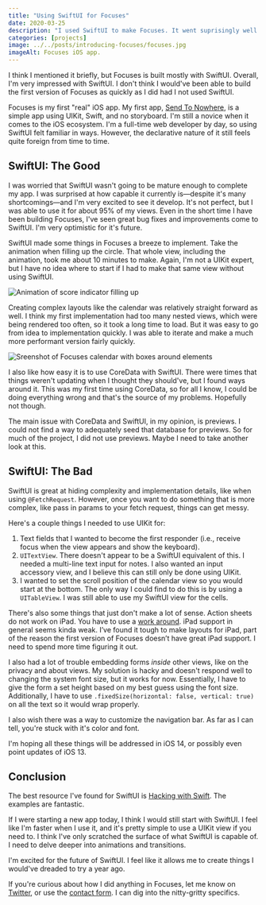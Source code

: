 ```yaml
---
title: "Using SwiftUI for Focuses"
date: 2020-03-25
description: "I used SwiftUI to make Focuses. It went suprisingly well."
categories: [projects]
image: ../../posts/introducing-focuses/focuses.jpg
imageAlt: Focuses iOS app.
---
```


I think I mentioned it briefly, but Focuses is built mostly with SwiftUI. Overall, I'm very impressed with SwiftUI. I don't think I would've been able to build the first version of Focuses as quickly as I did had I not used SwiftUI.

Focuses is my first "real" iOS app. My first app, [Send To Nowhere](https://samwarnick.com/projects/send-to-nowhere), is a simple app using UIKit, Swift, and no storyboard. I'm still a novice when it comes to the iOS ecosystem. I'm a full-time web developer by day, so using SwiftUI felt familiar in ways. However, the declarative nature of it still feels quite foreign from time to time.

## SwiftUI: The Good

I was worried that SwiftUI wasn't going to be mature enough to complete my app. I was surprised at how capable it currently is—despite it's many shortcomings—and I'm very excited to see it develop. It's not perfect, but I was able to use it for about 95% of my views. Even in the short time I have been building Focuses, I've seen great bug fixes and improvements come to SwiftUI. I'm very optimistic for it's future.

SwiftUI made some things in Focuses a breeze to implement. Take the animation when filling up the circle. That whole view, including the animation, took me about 10 minutes to make. Again, I'm not a UIKit expert, but I have no idea where to start if I had to make that same view without using SwiftUI.

![Animation of score indicator filling up](https://res.cloudinary.com/verygoodfm/video/upload/c_fill,g_north,h_500,w_500,e_loop/v1584789978/samwarnick.com/score_indicator.gif)

Creating complex layouts like the calendar was relatively straight forward as well. I think my first implementation had too many nested views, which were being rendered too often, so it took a long time to load. But it was easy to go from idea to implementation quickly. I was able to iterate and make a much more performant version fairly quickly.

![Sreenshot of Focuses calendar with boxes around elements](https://res.cloudinary.com/verygoodfm/image/upload/v1584789837/samwarnick.com/calendar.png)

I also like how easy it is to use CoreData with SwiftUI. There were times that things weren't updating when I thought they should've, but I found ways around it. This was my first time using CoreData, so for all I know, I could be doing everything wrong and that's the source of my problems. Hopefully not though.

The main issue with CoreData and SwiftUI, in my opinion, is previews. I could not find a way to adequately seed that database for previews. So for much of the project, I did not use previews. Maybe I need to take another look at this.

## SwiftUI: The Bad

SwiftUI is great at hiding complexity and implementation details, like when using `@FetchRequest`. However, once you want to do something that is more complex, like pass in params to your fetch request, things can get messy.

Here's a couple things I needed to use UIKit for:

1. Text fields that I wanted to become the first responder (i.e., receive focus when the view appears and show the keyboard).
2. `UITextView`. There doesn't appear to be a SwiftUI equivalent of this. I needed a multi-line text input for notes. I also wanted an input accessory view, and I believe this can still only be done using UIKit.
3. I wanted to set the scroll position of the calendar view so you would start at the bottom. The only way I could find to do this is by using a `UITableView`. I was still able to use my SwiftUI view for the cells.

There's also some things that just don't make a lot of sense. Action sheets do not work on iPad. You have to use a [work around](https://stackoverflow.com/questions/56910941/present-actionsheet-in-swiftui-on-ipad). iPad support in general seems kinda weak. I’ve found it tough to make layouts for iPad, part of the reason the first version of Focuses doesn’t have great iPad support. I need to spend more time figuring it out.

I also had a lot of trouble embedding forms _inside_ other views, like on the privacy and about views. My solution is hacky and doesn't respond well to changing the system font size, but it works for now. Essentially, I have to give the form a set height based on my best guess using the font size. Additionally, I have to use `.fixedSize(horizontal: false, vertical: true)` on all the text so it would wrap properly.

I also wish there was a way to customize the navigation bar. As far as I can tell, you're stuck with it's color and font.

I'm hoping all these things will be addressed in iOS 14, or possibly even point updates of iOS 13.

## Conclusion

The best resource I've found for SwiftUI is [Hacking with Swift](https://www.hackingwithswift.com/quick-start/swiftui). The examples are fantastic.

If I were starting a new app today, I think I would still start with SwiftUI. I feel like I'm faster when I use it, and it's pretty simple to use a UIKit view if you need to. I think I've only scratched the surface of what SwiftUI is capable of. I need to delve deeper into animations and transitions.

I'm excited for the future of SwiftUI. I feel like it allows me to create things I would've dreaded to try a year ago.

If you're curious about how I did anything in Focuses, let me know on [Twitter](https://twitter.com/samwarnick), or use the [contact form](https://samwarnick.com/contact). I can dig into the nitty-gritty specifics.
